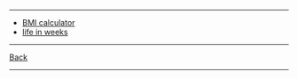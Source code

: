 
---

- [BMI calculator](./python/bmi.md)
- [life in weeks](./python/life-in-weeks.md)

---

[Back](../../README.md)

---